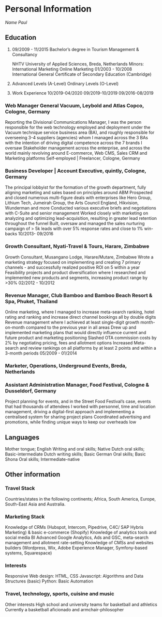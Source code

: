 ﻿# Personal Information
	          
*Name
	Paul*

## Education


1. 09/2009 - 11/2015
	Bachelor’s degree in Tourism Management & Consultancy
	

	NHTV University of Applied Sciences, Breda, Netherlands
    Minors: 
    International Marketing
    Online Marketing
	01/2003 - 10/2008
	International General Certificate of Secondary Education (Cambridge)
	

2. Advanced Levels (A-Level)
    Ordinary Levels (O-Level)
	
3. Work Experience
	10/2019-04/2020
    09/2019-10/2019
    09/2016-08/2019


### Web Manager General Vacuum, Leybold and Atlas Copco, Cologne, Germany
Reporting the Divisional Communications Manager, I was the person responsible for the web technology employed and deployment under the Vacuum technique service business area (BA), and roughly responsible for overseeing 3-4 suppliers (agencies) whom I managed across the 3 BAs with the intention of driving digital competence across the 7 brands I oversaw 
Stakeholder management across the enterprise, and across the world mainly revolving around E-commerce, Web CMS, Sales CRM and Marketing platforms
Self-employed | Freelancer, Cologne, Germany

### Business Developer | Account Executive, quintly, Cologne, Germany
The principal lobbyist for the formation of the growth department, fully aligning marketing and sales based on principles around ABM
Prospected and closed numerous multi-figure deals with enterprises like Hero Group, Lithium Tech, Jumeirah Group, the Arts Council England, Hikvision, Wunderman and more
Conducted various executive briefs and negotiations with C-Suite and senior management
Worked closely with marketing on analyzing and optimizing lead-acquisition, resulting in greater lead retention throughout the funnel 
Built, oversaw and managed the sales nurturing campaign of > 5k leads with over 5% response rates and close to 1% win-backs
	10/2013- 09/2016


### Growth Consultant, Nyati-Travel & Tours, Harare, Zimbabwe
Growth Consultant, Musangano Lodge, Harare/Mutare, Zimbabwe
Wrote a marketing strategy focused on implementing and creating 7 primary channels - and successfully realized positive ROI on 5 within a year
Feasibility projects and product diversification where I researched and implemented new products and segments, increasing product range by >30%
02/2012 - 10/2012

### Revenue Manager, Club Bamboo and Bamboo Beach Resort & Spa, Phuket, Thailand
	

Online marketing, where I managed to increase meta-search ranking, hotel rating and ranking and increase direct channel bookings all by double digits
Revenue management where I achieved at least single-digit growth month-on-month compared to the previous year in all areas
Drew up and implemented marketing plans that would directly influence current and future product and marketing positioning 
Slashed OTA commission costs by 2% by negotiating pricing, fees and allotment options
Increased Meta-search and review rankings on all platforms by at least 2 points and within a 3-month periods
05/2009 - 01/2014

### Marketer, Operations, Underground Events, Breda, Netherlands
### Assistant Administration Manager, Food Festival, Cologne & Dusseldorf, Germany
	
Project planning for events, and in the Street Food Festival’s case, events that had thousands of attendees
I worked with personnel, time and location management, driving a digital-first approach and implementing a centralised system for sharing project plans
Coordinated advertising and promotions, while finding unique ways to keep our overheads low

## Languages
	  
Mother tongue; English
Writing and oral skills; Native
Dutch oral skills; Basic-intermediate
Dutch writing skills; Basic
German Oral skills; Basic 
Shona Oral skills; Intermediate-native

## Other information

### Travel Stack
Countries/states in the following continents; Africa, South America, Europe, South-East Asia and Australia. 

### Marketing Stack
Knowledge of CRMs (Hubspot, Intercom, Pipedrive, C4C/ SAP Hybris Marketing) & basic e-commerce (Shopify)
Knowledge of analytics tools and social media BI
Advanced Google Analytics, Ads and GSC, meta-search management and allotment rate-setting
Knowledge of CMSs and websites builders (Wordpress, Wix, Adobe Experience Manager, Symfony-based systems, Squarespace)

### Interests
Responsive Web design: HTML, CSS
Javascript: Algorithms and Data Structures (basic)
Python: Basic Automation

### Travel, technology, sports, cuisine and music
Other interests
High school and university teams for basketball and athletics Currently a basketball aficionado and armchair-philosopher